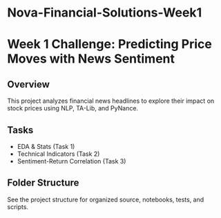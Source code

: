 # Nova-Financial-Solutions-Week1

# Week 1 Challenge: Predicting Price Moves with News Sentiment

## Overview
This project analyzes financial news headlines to explore their impact on stock prices using NLP, TA-Lib, and PyNance.

## Tasks
- EDA & Stats (Task 1)
- Technical Indicators (Task 2)
- Sentiment-Return Correlation (Task 3)

## Folder Structure
See the project structure for organized source, notebooks, tests, and scripts.
